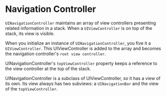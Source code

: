 # Navigation Controller

`UINavigationController` maintains an array of view controllers presenting related information in a stack. When a `UIViewController` is on top of the stack, its view is visible.

When you initialize an instance of `UINavigationController`, you five it a `UIViewController`. This UIViewController is added to the array and becomes the navigation controller's `root view controller`.

UINavigationController's `topViewController` property keeps a reference to the view controller at the top of the stack.

UINavigationController is a subclass of UIViewController, so it has a view of its own. Its view always has two subviews: a `UINavigationBar` and the view of the `topViewController`.

